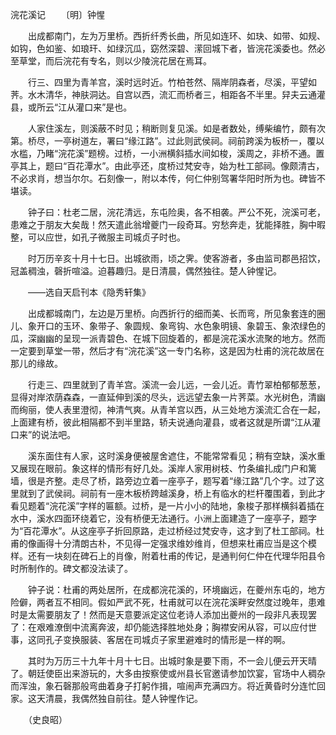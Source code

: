 浣花溪记
　　〔明〕钟惺

　　出成都南门，左为万里桥。西折纤秀长曲，所见如连环、如玦、如带、如规、如钩，色如鉴、如琅玕、如绿沉瓜，窈然深碧、潆回城下者，皆浣花溪委也。然必至草堂，而后浣花有专名，则以少陵浣花居在焉耳。

　　行三、四里为青羊宫，溪时远时近。竹柏苍然、隔岸阴森者，尽溪，平望如荠。水木清华，神肤洞达。自宫以西，流汇而桥者三，相距各不半里。舁夫云通灌县，或所云“江从灌口来”是也。

　　人家住溪左，则溪蔽不时见；稍断则复见溪。如是者数处，缚柴编竹，颇有次第。桥尽，一亭树道左，署曰“缘江路”。过此则武侯祠。祠前跨溪为板桥一，覆以水槛，乃睹“浣花溪”题榜。过桥，一小洲横斜插水间如梭，溪周之，非桥不通。置亭其上，题曰“百花潭水”。由此亭还，度桥过梵安寺，始为杜工部祠。像颇清古，不必求肖，想当尔尔。石刻像一，附以本传，何仁仲别驾署华阳时所为也。碑皆不堪读。

　　钟子曰：杜老二居，浣花清远，东屯险奥，各不相袭。严公不死，浣溪可老，患难之于朋友大矣哉！然天遣此翁增夔门一段奇耳。穷愁奔走，犹能择胜，胸中暇整，可以应世，如孔子微服主司城贞子时也。

　　时万历辛亥十月十七日。出城欲雨，顷之霁。使客游者，多由监司郡邑招饮，冠盖稠浊，磬折喧溢。迫暮趣归。是日清晨，偶然独往。楚人钟惺记。

　　——选自天启刊本《隐秀轩集》

　　出成都城南门，左边是万里桥。向西折行的细而美、长而弯，所见象套连的圈儿、象开口的玉环、象带子、象圆规、象弯钩、水色象明镜、象碧玉、象浓绿色的瓜，深幽幽的呈现一派青碧色、在城下回旋着的，都是浣花溪水流聚的地方。然而一定要到草堂一带，然后才有“浣花溪”这一专门名称，这是因为杜甫的浣花故居在那儿的缘故。

　　行走三、四里就到了青羊宫。溪流一会儿远，一会儿近。青竹翠柏郁郁葱葱，显得对岸浓荫森森，一直延伸到溪的尽头，远远望去象一片荠菜。水光树色，清幽而绚丽，使人表里澄彻，神清气爽。从青羊宫以西，从三处地方溪流汇合在一起，上面建有桥，彼此相隔都不到半里路，轿夫说通向灌县，或者这就是所谓“江从灌口来”的说法吧。

　　溪东面住有人家，这时溪身便被屋舍遮住，不能常常看见；稍有空缺，溪水重又展现在眼前。象这样的情形有好几处。溪岸人家用树枝、竹条编扎成门户和篱墙，很是齐整。走尽了桥，路旁边立着一座亭子，题写着“缘江路”几个字。过了这里就到了武侯祠。祠前有一座木板桥跨越溪身，桥上有临水的栏杆覆围着，到此才看见题着“浣花溪”字样的匾额。过桥，是一片小小的陆地，象梭子那样横斜着插在水中，溪水四面环绕着它，没有桥便无法通行。小洲上面建造了一座亭子，题字为“百花潭水”。从这座亭子折回原路，走过桥经过梵安寺，这才到了杜工部祠。杜甫的像画得十分清朗古朴，不见得一定强求维妙维肖，但想来杜甫应当是这个模样。还有一块刻在碑石上的肖像，附着杜甫的传记，是通判何仁仲在代理华阳县令时所制作的。碑文都没法读了。

　　钟子说：杜甫的两处居所，在成都浣花溪的，环境幽远，在夔州东屯的，地方险僻，两者互不相同。假如严武不死，杜甫就可以在浣花溪畔安然度过晚年，患难时是太需要朋友了！然而是天意要派定这位老诗人添加出夔州的一段非凡表现罢了：在艰难潦倒中流离奔波，却仍能选择胜地处身；胸襟安闲从容，可以应付世事，这同孔子变换服装、客居在司城贞子家里避难时的情形是一样的啊。

　　其时为万历三十九年十月十七日。出城时象是要下雨，不一会儿便云开天晴了。朝廷使臣出来游玩的，大多由按察使或州县长官邀请参加饮宴，官场中人稠杂而浑浊，象石磬那般弯曲着身子打躬作揖，喧闹声充满四方。将近黄昏时分连忙回家。这天清晨，我偶然独自前往。楚人钟惺作记。

　　（史良昭） 



